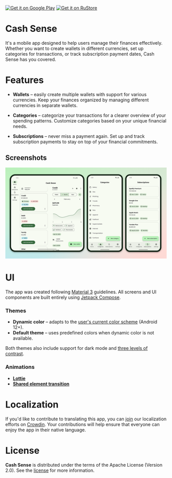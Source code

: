 [<img alt="Get it on Google Play" src="docs/images/badges/google-play-badge.png" height="80"/>](https://play.google.com/store/apps/details?id=ru.resodostudios.cashsense)
[<img alt="Get it on RuStore" src="docs/images/badges/rustore-badge.png" height="80"/>](https://trk.mail.ru/c/me10h4?bundle_id=ru.resodostudios.cashsense)

Cash Sense
==========

It's a mobile app designed to help users manage their finances effectively.
Whether you want to create wallets in different currencies, set up categories for transactions, or
track subscription payment dates, Cash Sense has you covered.

# Features

- **Wallets** – easily create multiple wallets with support for various currencies. Keep your
  finances organized by managing different currencies in separate wallets.

- **Categories** – categorize your transactions for a clearer overview of your spending patterns.
  Customize categories based on your unique financial needs.

- **Subscriptions** – never miss a payment again. Set up and track subscription payments to stay on
  top of your financial commitments.

## Screenshots

![Screenshots](docs/images/screenshots.png "Screenshots")

# UI

The app was created following [Material 3][m3] guidelines. All screens and UI components are built entirely using [Jetpack Compose][compose].

### Themes

- **Dynamic color** – adapts to the [user's current color scheme][m3colorSystem] (Android 12+).
- **Default theme** – uses predefined colors when dynamic color is not available.

Both themes also include support for dark mode
and [three levels of contrast][m3contrast].

### Animations

- **[Lottie][lottie]**
- **[Shared element transition][composeSharedElements]**

# Localization

If you'd like to contribute to translating this app, you can [join][crowdinInvite] our localization efforts
on [Crowdin][crowdin].
Your contributions will help ensure that everyone can enjoy the app in their native language.

# License

**Cash Sense** is distributed under the terms of the Apache License (Version 2.0). See the
[license](LICENSE) for more information.

[m3]: https://m3.material.io/

[m3contrast]: https://m3.material.io/styles/color/system/how-the-system-works#0207ef40-7f0d-4da8-9280-f062aa6b3e04

[m3colorSystem]: https://m3.material.io/styles/color/system/how-the-system-works#da0abfef-1503-477d-a3d7-9378b4a9948e

[compose]: https://developer.android.com/jetpack/compose

[composeSharedElements]: https://developer.android.com/develop/ui/compose/animation/shared-elements

[lottie]: https://github.com/airbnb/lottie/blob/master/android-compose.md

[crowdinInvite]: https://crowdin.com/project/cashsense/invite?h=d573fbd44b6bcf6bfc0dfbbfb3bf800f2198579

[crowdin]: https://crowdin.com/